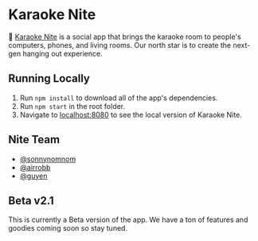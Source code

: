# Karaoke Nite

🔮 [Karaoke Nite](https://karaokenite.co) is a social app that brings the karaoke room to people's computers, phones, and living rooms. Our north star is to create the next-gen hanging out experience.

## Running Locally

1. Run `npm install` to download all of the app's dependencies.
2. Run `npm start` in the root folder.
3. Navigate to [localhost:8080](http://localhost:8080) to see the local version of Karaoke Nite.

## Nite Team

- [@sonnynomnom](https://twitter.com/sonnynomnom)
- [@airrobb](https://github.com/codecaaron)
- [@guyen](https://www.linkedin.com/in/guyendinh)

## Beta v2.1

This is currently a Beta version of the app. We have a ton of features and goodies coming soon so stay tuned.

<!-- Karaoke Nite is also open-sourced. If you are a programmer, designer, 3d modeller, or game artist and want to help out, you can find the project on our [GitHub](https://github.com/karaokenite). -->
